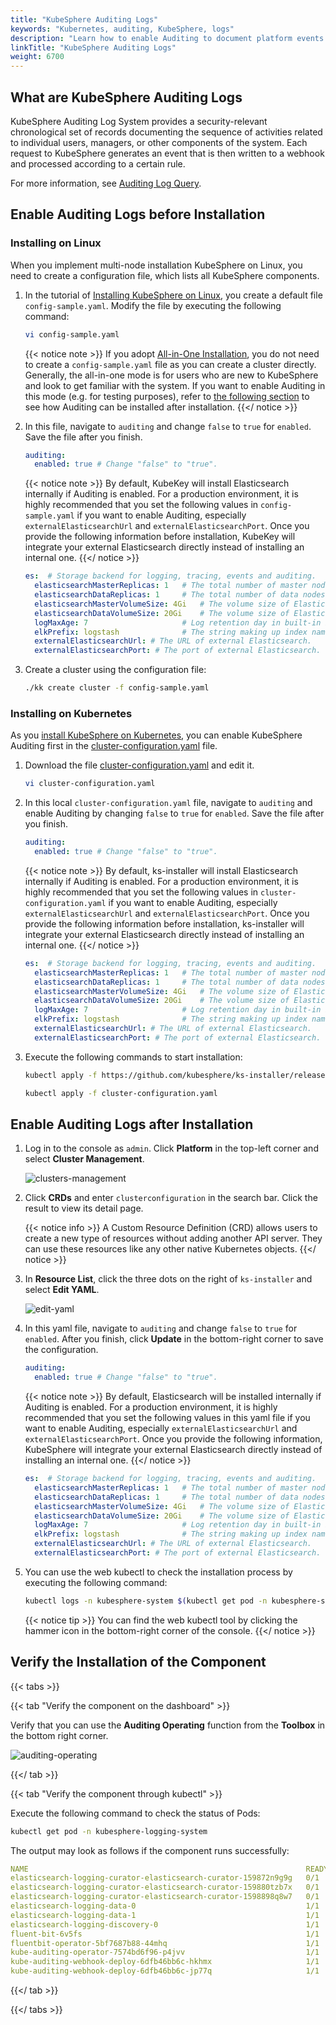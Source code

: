 ```yaml
---
title: "KubeSphere Auditing Logs"
keywords: "Kubernetes, auditing, KubeSphere, logs"
description: "Learn how to enable Auditing to document platform events and activities."
linkTitle: "KubeSphere Auditing Logs"
weight: 6700
---
```


## What are KubeSphere Auditing Logs

KubeSphere Auditing Log System provides a security-relevant chronological set of records documenting the sequence of activities related to individual users, managers, or other components of the system. Each request to KubeSphere generates an event that is then written to a webhook and processed according to a certain rule.

For more information, see [Auditing Log Query](../../toolbox/auditing/auditing-query/).

## Enable Auditing Logs before Installation

### Installing on Linux

When you implement multi-node installation KubeSphere on Linux, you need to create a configuration file, which lists all KubeSphere components.

1. In the tutorial of [Installing KubeSphere on Linux](../../installing-on-linux/introduction/multioverview/), you create a default file `config-sample.yaml`. Modify the file by executing the following command:

    ```bash
    vi config-sample.yaml
    ```

    {{< notice note >}}
If you adopt [All-in-One Installation](../../quick-start/all-in-one-on-linux/), you do not need to create a `config-sample.yaml` file as you can create a cluster directly. Generally, the all-in-one mode is for users who are new to KubeSphere and look to get familiar with the system. If you want to enable Auditing in this mode (e.g. for testing purposes), refer to [the following section](#enable-auditing-logs-after-installation) to see how Auditing can be installed after installation.
    {{</ notice >}}

2. In this file, navigate to `auditing` and change `false` to `true` for `enabled`. Save the file after you finish.

    ```yaml
    auditing:
      enabled: true # Change "false" to "true".
    ```

    {{< notice note >}}
By default, KubeKey will install Elasticsearch internally if Auditing is enabled. For a production environment, it is highly recommended that you set the following values in `config-sample.yaml` if you want to enable Auditing, especially `externalElasticsearchUrl` and `externalElasticsearchPort`. Once you provide the following information before installation, KubeKey will integrate your external Elasticsearch directly instead of installing an internal one.
    {{</ notice >}}

    ```yaml
    es:  # Storage backend for logging, tracing, events and auditing.
      elasticsearchMasterReplicas: 1   # The total number of master nodes. Even numbers are not allowed.
      elasticsearchDataReplicas: 1     # The total number of data nodes.
      elasticsearchMasterVolumeSize: 4Gi   # The volume size of Elasticsearch master nodes.
      elasticsearchDataVolumeSize: 20Gi    # The volume size of Elasticsearch data nodes.
      logMaxAge: 7                     # Log retention day in built-in Elasticsearch. It is 7 days by default.
      elkPrefix: logstash              # The string making up index names. The index name will be formatted as ks-<elk_prefix>-log.
      externalElasticsearchUrl: # The URL of external Elasticsearch.
      externalElasticsearchPort: # The port of external Elasticsearch.
    ```

3. Create a cluster using the configuration file:

    ```bash
    ./kk create cluster -f config-sample.yaml
    ```

### Installing on Kubernetes

As you [install KubeSphere on Kubernetes](../../installing-on-kubernetes/introduction/overview/), you can enable KubeSphere Auditing first in the [cluster-configuration.yaml](https://github.com/kubesphere/ks-installer/releases/download/v3.1.0/cluster-configuration.yaml) file.

1. Download the file [cluster-configuration.yaml](https://github.com/kubesphere/ks-installer/releases/download/v3.1.0/cluster-configuration.yaml) and edit it.

    ```bash
    vi cluster-configuration.yaml
    ```

2. In this local `cluster-configuration.yaml` file, navigate to `auditing` and enable Auditing by changing `false` to `true` for `enabled`. Save the file after you finish.

    ```yaml
    auditing:
      enabled: true # Change "false" to "true".
    ```

    {{< notice note >}}
By default, ks-installer will install Elasticsearch internally if Auditing is enabled. For a production environment, it is highly recommended that you set the following values in `cluster-configuration.yaml` if you want to enable Auditing, especially `externalElasticsearchUrl` and `externalElasticsearchPort`. Once you provide the following information before installation, ks-installer will integrate your external Elasticsearch directly instead of installing an internal one.
    {{</ notice >}}

    ```yaml
    es:  # Storage backend for logging, tracing, events and auditing.
      elasticsearchMasterReplicas: 1   # The total number of master nodes. Even numbers are not allowed.
      elasticsearchDataReplicas: 1     # The total number of data nodes.
      elasticsearchMasterVolumeSize: 4Gi   # The volume size of Elasticsearch master nodes.
      elasticsearchDataVolumeSize: 20Gi    # The volume size of Elasticsearch data nodes.
      logMaxAge: 7                     # Log retention day in built-in Elasticsearch. It is 7 days by default.
      elkPrefix: logstash              # The string making up index names. The index name will be formatted as ks-<elk_prefix>-log.
      externalElasticsearchUrl: # The URL of external Elasticsearch.
      externalElasticsearchPort: # The port of external Elasticsearch.
    ```

3. Execute the following commands to start installation:

    ```bash
    kubectl apply -f https://github.com/kubesphere/ks-installer/releases/download/v3.1.0/kubesphere-installer.yaml

    kubectl apply -f cluster-configuration.yaml
    ```

## Enable Auditing Logs after Installation

1. Log in to the console as `admin`. Click **Platform** in the top-left corner and select **Cluster Management**.
   
    ![clusters-management](/images/docs/enable-pluggable-components/kubesphere-auditing-logs/clusters-management.png)
    
2. Click **CRDs** and enter `clusterconfiguration` in the search bar. Click the result to view its detail page.

    {{< notice info >}}
A Custom Resource Definition (CRD) allows users to create a new type of resources without adding another API server. They can use these resources like any other native Kubernetes objects.
    {{</ notice >}}

3. In **Resource List**, click the three dots on the right of `ks-installer` and select **Edit YAML**.

     ![edit-yaml](/images/docs/enable-pluggable-components/kubesphere-auditing-logs/edit-yaml.png)

4. In this yaml file, navigate to `auditing` and change `false` to `true` for `enabled`. After you finish, click **Update** in the bottom-right corner to save the configuration.

    ```yaml
    auditing:
      enabled: true # Change "false" to "true".
    ```

    {{< notice note >}}
By default, Elasticsearch will be installed internally if Auditing is enabled. For a production environment, it is highly recommended that you set the following values in this yaml file if you want to enable Auditing, especially `externalElasticsearchUrl` and `externalElasticsearchPort`. Once you provide the following information, KubeSphere will integrate your external Elasticsearch directly instead of installing an internal one.
    {{</ notice >}}

    ```yaml
    es:  # Storage backend for logging, tracing, events and auditing.
      elasticsearchMasterReplicas: 1   # The total number of master nodes. Even numbers are not allowed.
      elasticsearchDataReplicas: 1     # The total number of data nodes.
      elasticsearchMasterVolumeSize: 4Gi   # The volume size of Elasticsearch master nodes.
      elasticsearchDataVolumeSize: 20Gi    # The volume size of Elasticsearch data nodes.
      logMaxAge: 7                     # Log retention day in built-in Elasticsearch. It is 7 days by default.
      elkPrefix: logstash              # The string making up index names. The index name will be formatted as ks-<elk_prefix>-log.
      externalElasticsearchUrl: # The URL of external Elasticsearch.
      externalElasticsearchPort: # The port of external Elasticsearch.
    ```

5. You can use the web kubectl to check the installation process by executing the following command:

    ```bash
    kubectl logs -n kubesphere-system $(kubectl get pod -n kubesphere-system -l app=ks-install -o jsonpath='{.items[0].metadata.name}') -f
    ```

    {{< notice tip >}}
You can find the web kubectl tool by clicking the hammer icon in the bottom-right corner of the console.
    {{</ notice >}}

## Verify the Installation of the Component

{{< tabs >}}

{{< tab "Verify the component on the dashboard" >}}

Verify that you can use the **Auditing Operating** function from the **Toolbox** in the bottom right corner.

![auditing-operating](/images/docs/enable-pluggable-components/kubesphere-auditing-logs/auditing-operating.png)

{{</ tab >}}

{{< tab "Verify the component through kubectl" >}}

Execute the following command to check the status of Pods:

```bash
kubectl get pod -n kubesphere-logging-system
```

The output may look as follows if the component runs successfully:

```yaml
NAME                                                              READY   STATUS      RESTARTS   AGE
elasticsearch-logging-curator-elasticsearch-curator-159872n9g9g   0/1     Completed   0          2d10h
elasticsearch-logging-curator-elasticsearch-curator-159880tzb7x   0/1     Completed   0          34h
elasticsearch-logging-curator-elasticsearch-curator-1598898q8w7   0/1     Completed   0          10h
elasticsearch-logging-data-0                                      1/1     Running     1          2d20h
elasticsearch-logging-data-1                                      1/1     Running     1          2d20h
elasticsearch-logging-discovery-0                                 1/1     Running     1          2d20h
fluent-bit-6v5fs                                                  1/1     Running     1          2d20h
fluentbit-operator-5bf7687b88-44mhq                               1/1     Running     1          2d20h
kube-auditing-operator-7574bd6f96-p4jvv                           1/1     Running     1          2d20h
kube-auditing-webhook-deploy-6dfb46bb6c-hkhmx                     1/1     Running     1          2d20h
kube-auditing-webhook-deploy-6dfb46bb6c-jp77q                     1/1     Running     1          2d20h
```

{{</ tab >}}

{{</ tabs >}}
